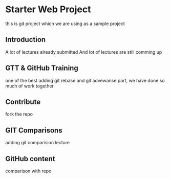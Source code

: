 # Starter Web Project
this is git project which we are using as a sample project


## Introduction
A lot of lectures already submitted
And lot of lectures are still comming up
 

## GTT & GitHub Training
one of the best
adding git rebase and git advewanse part, we have done so much of work together

## Contribute 
fork the repo

## GIT Comparisons
adding git comparision lecture

## GitHub content
comparison with repo

